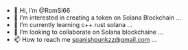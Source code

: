 - 👋 Hi, I’m @RomSi66
- 👀 I’m interested in creating a token on Solana Blockchain  ...
- 🌱 I’m currently learning c++ rust solana ...
- 💞️ I’m looking to collaborate on Solana blockchaine  ...
- 📫 How to reach me spanishpunkzz@gmail.com ...

<!---
RomSi66/RomSi66 is a ✨ special ✨ repository because its `README.md` (this file) appears on your GitHub profile.
You can click the Preview link to take a look at your changes.
--->
